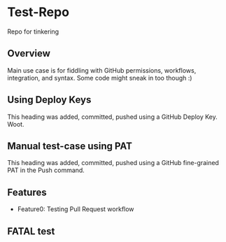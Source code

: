 # Test-Repo
Repo for tinkering

## Overview
Main use case is for fiddling with GitHub permissions, workflows, integration, and syntax. Some code might sneak in too though :)

## Using Deploy Keys
This heading was added, committed, pushed using a GitHub Deploy Key. Woot.

## Manual test-case using PAT
This heading was added, committed, pushed using a GitHub fine-grained PAT in the Push command.

## Features
- Feature0: Testing Pull Request workflow

## FATAL test

